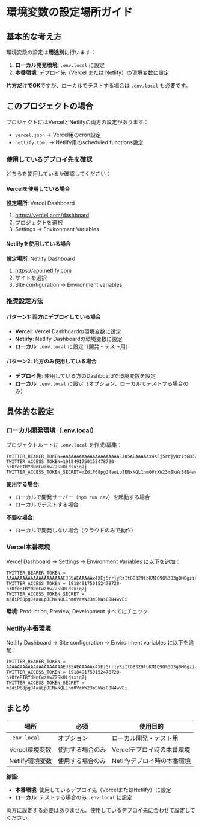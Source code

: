 # 環境変数の設定場所ガイド

## 基本的な考え方

環境変数の設定は**用途別**に行います：

1. **ローカル開発環境**: `.env.local` に設定
2. **本番環境**: デプロイ先（Vercel または Netlify）の環境変数に設定

**片方だけでOK**ですが、ローカルでテストする場合は `.env.local` も必要です。

## このプロジェクトの場合

プロジェクトにはVercelとNetlifyの両方の設定があります：

- `vercel.json` → Vercel用のcron設定
- `netlify.toml` → Netlify用のscheduled functions設定

### 使用しているデプロイ先を確認

どちらを使用しているか確認してください：

#### Vercelを使用している場合

**設定場所**: Vercel Dashboard

1. https://vercel.com/dashboard
2. プロジェクトを選択
3. Settings → Environment Variables

#### Netlifyを使用している場合

**設定場所**: Netlify Dashboard

1. https://app.netlify.com
2. サイトを選択
3. Site configuration → Environment variables

### 推奨設定方法

#### パターン1: 両方にデプロイしている場合

- **Vercel**: Vercel Dashboardの環境変数に設定
- **Netlify**: Netlify Dashboardの環境変数に設定
- **ローカル**: `.env.local` に設定（開発・テスト用）

#### パターン2: 片方のみ使用している場合

- **デプロイ先**: 使用している方のDashboardで環境変数を設定
- **ローカル**: `.env.local` に設定（オプション、ローカルでテストする場合のみ）

## 具体的な設定

### ローカル開発環境（.env.local）

プロジェクトルートに `.env.local` を作成/編集：

```env
TWITTER_BEARER_TOKEN=AAAAAAAAAAAAAAAAAAAAAEJ85AEAAAAAx4XEj5rrjyRzItG8329lbKMIQ9O%3D3g0M0gziauEh5Xla6HIGAEQddUJc8cElXTTD15Thg2jmMMMDV7
TWITTER_ACCESS_TOKEN=1918491750152478720-pi0feBTRYdNnCwzXwZ2SkOLdsxiq7j
TWITTER_ACCESS_TOKEN_SECRET=mZdiP68pgJ4auLpJENxNQL1nm0VrXW23mSkWs88N4wVEi
```

**使用する場合**:
- ローカルで開発サーバー（`npm run dev`）を起動する場合
- ローカルでテストする場合

**不要な場合**:
- ローカルで開発しない場合（クラウドのみで動作）

### Vercel本番環境

Vercel Dashboard → Settings → Environment Variables に以下を追加：

```
TWITTER_BEARER_TOKEN = AAAAAAAAAAAAAAAAAAAAAEJ85AEAAAAAx4XEj5rrjyRzItG8329lbKMIQ9O%3D3g0M0gziauEh5Xla6HIGAEQddUJc8cElXTTD15Thg2jmMMMDV7
TWITTER_ACCESS_TOKEN = 1918491750152478720-pi0feBTRYdNnCwzXwZ2SkOLdsxiq7j
TWITTER_ACCESS_TOKEN_SECRET = mZdiP68pgJ4auLpJENxNQL1nm0VrXW23mSkWs88N4wVEi
```

**環境**: Production, Preview, Development すべてにチェック

### Netlify本番環境

Netlify Dashboard → Site configuration → Environment variables に以下を追加：

```
TWITTER_BEARER_TOKEN = AAAAAAAAAAAAAAAAAAAAAEJ85AEAAAAAx4XEj5rrjyRzItG8329lbKMIQ9O%3D3g0M0gziauEh5Xla6HIGAEQddUJc8cElXTTD15Thg2jmMMMDV7
TWITTER_ACCESS_TOKEN = 1918491750152478720-pi0feBTRYdNnCwzXwZ2SkOLdsxiq7j
TWITTER_ACCESS_TOKEN_SECRET = mZdiP68pgJ4auLpJENxNQL1nm0VrXW23mSkWs88N4wVEi
```

## まとめ

| 場所 | 必須 | 使用目的 |
|------|------|----------|
| `.env.local` | オプション | ローカル開発・テスト用 |
| Vercel環境変数 | 使用する場合のみ | Vercelデプロイ時の本番環境 |
| Netlify環境変数 | 使用する場合のみ | Netlifyデプロイ時の本番環境 |

**結論**: 
- **本番環境**: 使用しているデプロイ先（VercelまたはNetlify）に設定
- **ローカル**: テストする場合のみ `.env.local` に設定

両方に設定する必要はありません。使用しているデプロイ先に合わせて設定してください。

